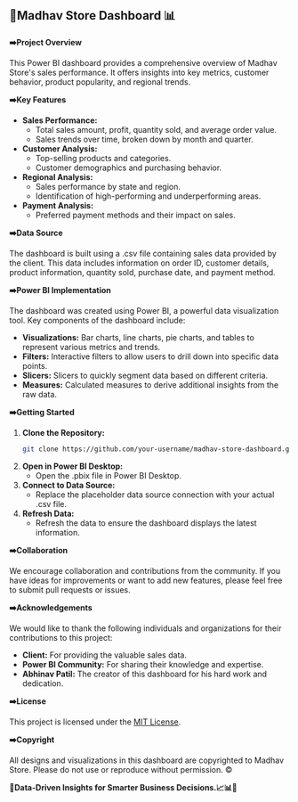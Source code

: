 ## 🏪Madhav Store Dashboard 📊

**➡️Project Overview**

This Power BI dashboard provides a comprehensive overview of Madhav Store's sales performance. It offers insights into key metrics, customer behavior, product popularity, and regional trends.

**➡️Key Features**

* **Sales Performance:**
  * Total sales amount, profit, quantity sold, and average order value.
  * Sales trends over time, broken down by month and quarter.
* **Customer Analysis:**
  * Top-selling products and categories.
  * Customer demographics and purchasing behavior.
* **Regional Analysis:**
  * Sales performance by state and region.
  * Identification of high-performing and underperforming areas.
* **Payment Analysis:**
  * Preferred payment methods and their impact on sales.

**➡️Data Source**

The dashboard is built using a .csv file containing sales data provided by the client. This data includes information on order ID, customer details, product information, quantity sold, purchase date, and payment method.

**➡️Power BI Implementation**

The dashboard was created using Power BI, a powerful data visualization tool. Key components of the dashboard include:

* **Visualizations:** Bar charts, line charts, pie charts, and tables to represent various metrics and trends.
* **Filters:** Interactive filters to allow users to drill down into specific data points.
* **Slicers:** Slicers to quickly segment data based on different criteria.
* **Measures:** Calculated measures to derive additional insights from the raw data.

**➡️Getting Started**

1. **Clone the Repository:**
   ```bash
   git clone https://github.com/your-username/madhav-store-dashboard.git
   ```
2. **Open in Power BI Desktop:**
   * Open the .pbix file in Power BI Desktop.
3. **Connect to Data Source:**
   * Replace the placeholder data source connection with your actual .csv file.
4. **Refresh Data:**
   * Refresh the data to ensure the dashboard displays the latest information.

**➡️Collaboration**

We encourage collaboration and contributions from the community. If you have ideas for improvements or want to add new features, please feel free to submit pull requests or issues.

**➡️Acknowledgements**

We would like to thank the following individuals and organizations for their contributions to this project:

* **Client:** For providing the valuable sales data.
* **Power BI Community:** For sharing their knowledge and expertise.
* **Abhinav Patil:** The creator of this dashboard for his hard work and dedication.

**➡️License**

This project is licensed under the [MIT License](https://opensource.org/licenses/MIT).

**➡️Copyright**

All designs and visualizations in this dashboard are copyrighted to Madhav Store. Please do not use or reproduce without permission. ©️

**📍Data-Driven Insights for Smarter Business Decisions.📈📊🚀**
